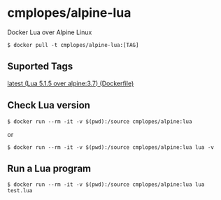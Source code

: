 # cmplopes/alpine-lua
Docker Lua over Alpine Linux

```
$ docker pull -t cmplopes/alpine-lua:[TAG]
```

## Suported Tags

[latest (Lua 5.1.5 over alpine:3.7) (Dockerfile)](https://github.com/cmplopes/alpine-lua/blob/master/5.1.5/Dockerfile)

## Check Lua version
```
$ docker run --rm -it -v $(pwd):/source cmplopes/alpine:lua
```
or
```
$ docker run --rm -it -v $(pwd):/source cmplopes/alpine:lua lua -v
```

## Run a Lua program
```
$ docker run --rm -it -v $(pwd):/source cmplopes/alpine:lua lua test.lua
```
